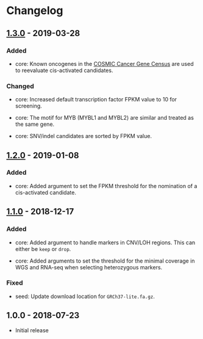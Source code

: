 # Changelog

## [1.3.0] - 2019-03-28

### Added

  * core: Known oncogenes in the [COSMIC Cancer Gene Census] are used to
    reevaluate cis-activated candidates.

[COSMIC Cancer Gene Census]: https://cancer.sanger.ac.uk/census

### Changed

  * core: Increased default transcription factor FPKM value to 10 for
    screening.

  * core: The motif for MYB (MYBL1 and MYBL2) are similar and treated as the
    same gene.

  * core: SNV/indel candidates are sorted by FPKM value.

## [1.2.0] - 2019-01-08

### Added

  * core: Added argument to set the FPKM threshold for the nomination of
    a cis-activated candidate.

## [1.1.0] - 2018-12-17

### Added

  * core: Added argument to handle markers in CNV/LOH regions. This can either
    be `keep` or `drop`.

  * core: Added arguments to set the threshold for the minimal coverage in WGS
    and RNA-seq when selecting heterozygous markers.

### Fixed

  * seed: Update download location for `GRCh37-lite.fa.gz`.

## 1.0.0 - 2018-07-23

  * Initial release

[1.3.0]: https://github.com/stjude/cis-x/compare/v1.2.0...v1.3.0
[1.2.0]: https://github.com/stjude/cis-x/compare/v1.1.0...v1.2.0
[1.1.0]: https://github.com/stjude/cis-x/compare/v1.0.0...v1.1.0

